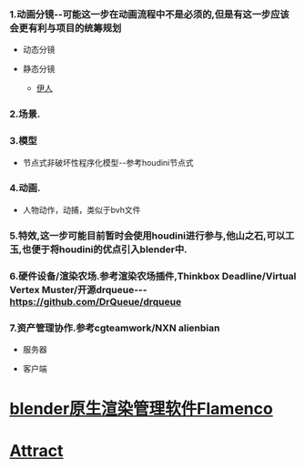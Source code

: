###	1.动画分镜--可能这一步在动画流程中不是必须的,但是有这一步应该会更有利与项目的统筹规划

*	动态分镜

*	静态分镜
	
	*	[伊人](split_mirror_static_beauty.md)

###	2.场景.

###	3.模型

*	节点式非破坏性程序化模型--参考houdini节点式

###	4.动画.

*	人物动作，动捕，类似于bvh文件

###	5.特效,这一步可能目前暂时会使用houdini进行参与,他山之石,可以工玉,也便于将houdini的优点引入blender中.

###	6.硬件设备/渲染农场.参考渲染农场插件,Thinkbox Deadline/Virtual Vertex Muster/开源drqueue---https://github.com/DrQueue/drqueue

###	7.资产管理协作.参考cgteamwork/NXN alienbian

*	服务器

*	客户端

# [blender原生渲染管理软件Flamenco](https://developer.blender.org/project/view/58/)

# [Attract](https://developer.blender.org/project/view/72/)